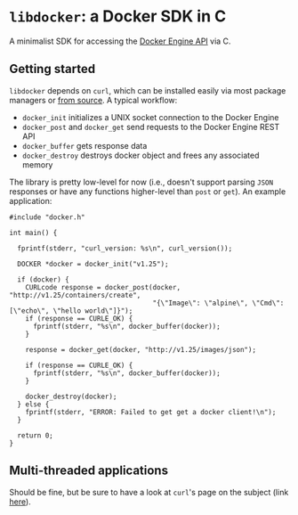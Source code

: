 # ```libdocker```: a Docker SDK in C

A minimalist SDK for accessing the [Docker Engine API](https://docs.docker.com/engine/api/) via C.

## Getting started
```libdocker``` depends on ```curl```, which can be installed easily via most package managers or [from source](https://curl.haxx.se/docs/install.html). A typical workflow:

- ```docker_init``` initializes a UNIX socket connection to the Docker Engine
- ```docker_post``` and ```docker_get``` send requests to the Docker Engine REST API
- ```docker_buffer``` gets response data
- ```docker_destroy``` destroys docker object and frees any associated memory

The library is pretty low-level for now (i.e., doesn't support parsing ```JSON``` responses or have any functions higher-level than ```post``` or ```get```). An example application:

```
#include "docker.h"

int main() {

  fprintf(stderr, "curl_version: %s\n", curl_version());

  DOCKER *docker = docker_init("v1.25");

  if (docker) {
    CURLcode response = docker_post(docker, "http://v1.25/containers/create",
                                    "{\"Image\": \"alpine\", \"Cmd\": [\"echo\", \"hello world\"]}");
    if (response == CURLE_OK) {
      fprintf(stderr, "%s\n", docker_buffer(docker));
    }

    response = docker_get(docker, "http://v1.25/images/json");

    if (response == CURLE_OK) {
      fprintf(stderr, "%s\n", docker_buffer(docker));
    }

    docker_destroy(docker);
  } else {
    fprintf(stderr, "ERROR: Failed to get get a docker client!\n");
  }

  return 0;
}
```

## Multi-threaded applications
Should be fine, but be sure to have a look at ```curl```'s page on the subject (link [here](https://curl.haxx.se/libcurl/c/threadsafe.html)).